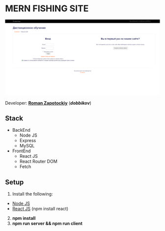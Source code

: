 # MERN FISHING SITE
![photo](./photo.png)

Developer: [**Roman Zapotockiy**](https://t.me/dobbi_crmp) (***dobbikov***)

## Stack
  - BackEnd
    - Node JS
    - Express
    - MySQL
  - FrontEnd
    - React JS
    - React Router DOM
    - Fetch
## Setup
1. Install the following:
  - [Node JS](https://nodejs.org)
  - [React JS](https://reactjs.org) (npm install react)
2. **npm install**
3. **npm run server && npm run client**

[1]: ()